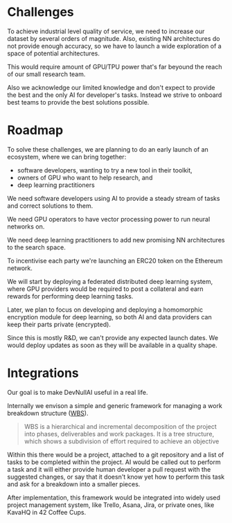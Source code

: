 # Challenges

To achieve industrial level quality of service, we need to increase
our dataset by several orders of magnitude.  Also, existing NN
architectures do not provide enough accuracy, so we have to launch a
wide exploration of a space of potential architectures.

This would require amount of GPU/TPU power that's far beyound the reach
of our small research team.

Also we acknowledge our limited knowledge and don't expect to provide
the best and the only AI for developer's tasks.  Instead we strive to
onboard best teams to provide the best solutions possible.

# Roadmap

To solve these challenges, we are planning to do an early launch of an
ecosystem, where we can bring together:

- software developers, wanting to try a new tool in their toolkit,
- owners of GPU who want to help research, and
- deep learning practitioners

We need software developers using AI to provide a steady stream of
tasks and correct solutions to them.

We need GPU operators to have vector processing power to run neural
networks on.

We need deep learning practitioners to add new promising NN
architectures to the search space.

To incentivise each party we're launching an ERC20 token on the Ethereum
network.

We will start by deploying a federated distributed deep learning system,
where GPU providers would be required to post a collateral and earn rewards
for performing deep learning tasks.

Later, we plan to focus on developing and deploying a homomorphic encryption
module for deep learning, so both AI and data providers can keep their parts
private (encrypted).

Since this is mostly R&D, we can't provide any expected launch dates.  We would
deploy updates as soon as they will be available in a quality shape.

# Integrations

Our goal is to make DevNullAI useful in a real life.

Internally we envison a simple and generic framework for managing a work
breakdown structure
([WBS](https://en.wikipedia.org/wiki/Work_breakdown_structure)).

> WBS is a hierarchical and incremental decomposition of the project
> into phases, deliverables and work packages. It is a tree structure,
> which shows a subdivision of effort required to achieve an objective

Within this there would be a project, attached to a git repository and
a list of tasks to be completed within the project.  AI would be
called out to perform a task and it will either provide human
developer a pull request with the suggested changes, or say that it
doesn't know yet how to perform this task and ask for a breakdown into
a smaller pieces.

After implementation, this framework would be integrated into widely
used project management system, like Trello, Asana, Jira, or private
ones, like KavaHQ in 42 Coffee Cups.
